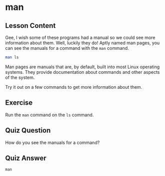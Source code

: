 # man

## Lesson Content

Gee, I wish some of these programs had a manual so we could see more information about them. Well, luckily they do! Aptly named man pages, you can see the manuals for a command with the `man` command.

```bash
man ls
```

Man pages are manuals that are, by default, built into most Linux operating systems. They provide documentation about commands and other aspects of the system.

Try it out on a few commands to get more information about them.

## Exercise

Run the `man` command on the `ls` command.

## Quiz Question

How do you see the manuals for a command?

## Quiz Answer

`man`
